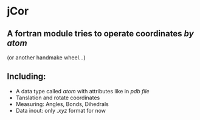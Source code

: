 # jCor
## A fortran module tries to operate coordinates *by atom*
(or another handmake wheel...)
## Including:
* A data type called  *atom* with attributes like in *pdb file*
* Tanslation and rotate coordinates
* Measuring: Angles, Bonds, Dihedrals
* Data inout: only *.xyz* format for now
